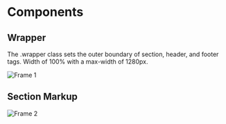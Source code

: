 # Components

## Wrapper

The .wrapper class sets the outer boundary of section, header, and footer tags.
Width of 100% with a max-width of 1280px.

![Frame 1](https://github.com/scidsg/design-system/assets/28545431/90f14eb2-14a4-4aef-a291-5e32e0b64e17)

## Section Markup

![Frame 2](https://github.com/scidsg/design-system/assets/28545431/af7f228e-f30f-409b-8c46-38e8942b1a98)
